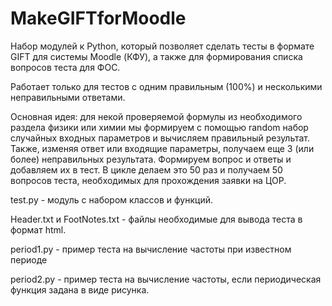 # MakeGIFTforMoodle
Набор модулей к Python, который позволяет сделать тесты в формате GIFT для системы Moodle (КФУ), а также для формирования списка вопросов теста для ФОС. 

Работает только для тестов с одним правильным (100%) и несколькими неправильными ответами. 

Основная идея: для некой проверяемой формулы из необходимого раздела физики или химии мы формируем с помощью random набор случайных входных параметров и вычисляем правильный результат. Также, изменяя ответ или входящие параметры, получаем еще 3 (или более) неправильных результата.  Формируем вопрос и ответы и добавляем их в тест. В цикле делаем это 50 раз и получаем 50 вопросов теста, необходимых для прохождения заявки на ЦОР. 

test.py - модуль с набором классов и функций. 

Header.txt и FootNotes.txt - файлы необходимые для вывода теста в формат html.

period1.py - пример теста на вычисление частоты при известном периоде

period2.py - пример теста на вычисление частоты, если периодическая функция задана в виде рисунка.
